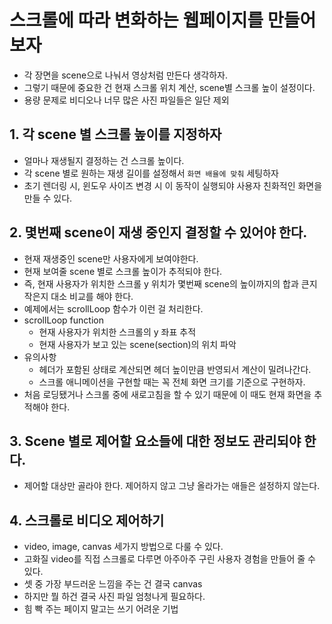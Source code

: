 # 스크롤에 따라 변화하는 웹페이지를 만들어보자
- 각 장면을 scene으로 나눠서 영상처럼 만든다 생각하자.
- 그렇기 때문에 중요한 건 현재 스크롤 위치 계산, scene별 스크롤 높이 설정이다.
- 용량 문제로 비디오나 너무 많은 사진 파일들은 일단 제외

## 1. 각 scene 별 스크롤 높이를 지정하자
- 얼마나 재생될지 결정하는 건 스크롤 높이다.
- 각 scene 별로 원하는 재생 길이를 설정해서 `화면 배율에 맞춰` 세팅하자
- 초기 렌더링 시, 윈도우 사이즈 변경 시 이 동작이 실행되야 사용자 친화적인 화면을 만들 수 있다.

## 2. 몇번째 scene이 재생 중인지 결정할 수 있어야 한다.
- 현재 재생중인 scene만 사용자에게 보여야한다.
- 현재 보여줄 scene 별로 스크롤 높이가 추적되야 한다.
- 즉, 현재 사용자가 위치한 스크롤 y 위치가 몇번째 scene의 높이까지의 합과 큰지 작은지 대소 비교를 해야 한다.
- 예제에서는 scrollLoop 함수가 이런 걸 처리한다.
- scrollLoop function
  - 현재 사용자가 위치한 스크롤의 y 좌표 추적
  - 현재 사용자가 보고 있는 scene(section)의 위치 파악
- 유의사항
  - 헤더가 포함된 상태로 계산되면 헤더 높이만큼 반영되서 계산이 밀려나간다.
  - 스크롤 애니메이션을 구현할 때는 꼭 전체 화면 크기를 기준으로 구현하자.
- 처음 로딩됐거나 스크롤 중에 새로고침을 할 수 있기 때문에 이 때도 현재 화면을 추적해야 한다.

## 3. Scene 별로 제어할 요소들에 대한 정보도 관리되야 한다.
- 제어할 대상만 골라야 한다. 제어하지 않고 그냥 올라가는 애들은 설정하지 않는다.

## 4. 스크롤로 비디오 제어하기
- video, image, canvas 세가지 방법으로 다룰 수 있다.
- 고화질 video를 직접 스크롤로 다루면 아주아주 구린 사용자 경험을 만들어 줄 수 있다.
- 셋 중 가장 부드러운 느낌을 주는 건 결국 canvas
- 하지만 뭘 하건 결국 사진 파일 엄청나게 필요하다.
- 힘 빡 주는 페이지 말고는 쓰기 어려운 기법